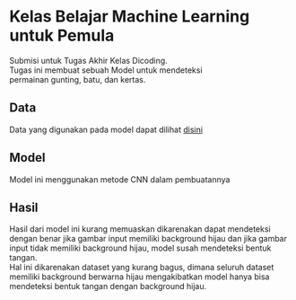 # Kelas Belajar Machine Learning untuk Pemula

Submisi untuk Tugas Akhir Kelas Dicoding.  
Tugas ini membuat sebuah Model untuk mendeteksi  
permainan gunting, batu, dan kertas.

## Data

Data yang digunakan pada model dapat dilihat [disini](https://github.com/dicodingacademy/assets/releases/download/release/rockpaperscissors.zip)

## Model

Model ini menggunakan metode CNN dalam pembuatannya

## Hasil

Hasil dari model ini kurang memuaskan dikarenakan dapat mendeteksi dengan benar jika gambar input memiliki background hijau dan jika gambar input tidak memiliki background hijau, model susah mendeteksi bentuk tangan.  
Hal ini dikarenakan dataset yang kurang bagus, dimana seluruh dataset memiliki background berwarna hijau mengakibatkan model hanya bisa mendeteksi bentuk tangan dengan background hijau.

